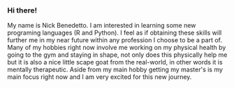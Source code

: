 ### Hi there! 
My name is Nick Benedetto. I am interested in learning some new programing languages (R and Python). I feel as if obtaining these skills will further me in my near future within any profession I choose to be a part of. Many of my hobbies right now involve me working on my physical health by going to the gym and staying in shape, not only does this physically help me but it is also a nice little scape goat from the real-world, in other words it is mentally therapeutic. Aside from my main hobby getting my master's is my main focus right now and I am very excited for this new journey. 
